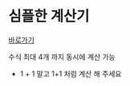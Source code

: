 # 심플한 계산기
[바로가기](hooss.github.io/simple-calculator)

수식 최대 4개 까지 동시에 계산 가능

* 1 + 1 말고 1+1 처럼 계산 해 주세요
